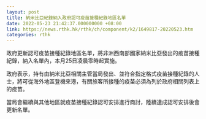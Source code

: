 ```yaml
---
layout: post
title: 納米比亞紀錄納入政府認可疫苗接種紀錄地區名單
date: 2022-05-23 21:42:37.000000000 +08:00
link: https://news.rthk.hk/rthk/ch/component/k2/1649817-20220523.htm
categories: rthk
---
```


政府更新認可疫苗接種紀錄地區名單，將非洲西南部國家納米比亞發出的疫苗接種紀錄，納入名單內，本月25日凌晨零時起實施。

政府表示，持有由納米比亞相關主管當局發出、並符合指定格式疫苗接種紀錄的人士，將可從海外地區登機來港，有關旅客所接種的疫苗必須為列於政府相關列表上的疫苗。

當局會繼續與其他地區就疫苗接種紀錄認可安排進行商討，陸續達成認可安排後會更新名單。
